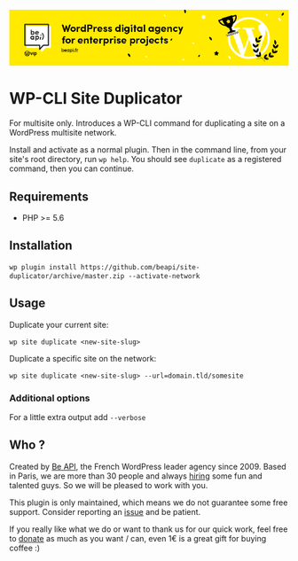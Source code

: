 <a href="https://beapi.fr">![Be API Github Banner](.github/banner-github.png)</a>

# WP-CLI Site Duplicator

For multisite only. Introduces a WP-CLI command for duplicating a site on a WordPress multisite network.

Install and activate as a normal plugin. Then in the command line, from your site's root directory, run `wp help`. You should see `duplicate` as a registered command, then you can continue.

## Requirements

* PHP >= 5.6

## Installation

```
wp plugin install https://github.com/beapi/site-duplicator/archive/master.zip --activate-network
```

## Usage

Duplicate your current site:

```
wp site duplicate <new-site-slug>
```

Duplicate a specific site on the network:

```
wp site duplicate <new-site-slug> --url=domain.tld/somesite
``` 

### Additional options

For a little extra output add `--verbose`

## Who ?

Created by [Be API](https://beapi.fr), the French WordPress leader agency since 2009. Based in Paris, we are more than 30 people and always [hiring](https://beapi.workable.com) some fun and talented guys. So we will be pleased to work with you.

This plugin is only maintained, which means we do not guarantee some free support. Consider reporting an [issue](#issues--features-request--proposal) and be patient.

If you really like what we do or want to thank us for our quick work, feel free to [donate](https://www.paypal.me/BeAPI) as much as you want / can, even 1€ is a great gift for buying coffee :)
